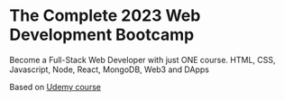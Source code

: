 # The Complete 2023 Web Development Bootcamp

Become a Full-Stack Web Developer with just ONE course. HTML, CSS, Javascript, Node, React, MongoDB, Web3 and DApps

Based on [Udemy course](https://softserve.udemy.com/course/the-complete-web-development-bootcamp/learn/lecture/37349778#overview)
